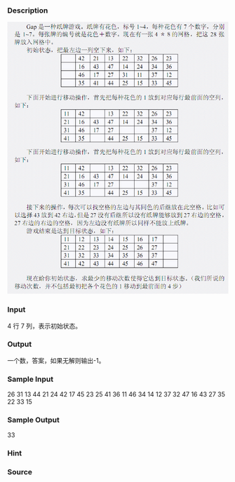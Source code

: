 
### Description
![](/images/1840.jpg) 
### Input
4 行 7 列，表示初始状态。 
 
### Output
一个数，答案，如果无解则输出-1。 
 

### Sample Input
26 31 13 44 21 24 42 
17 45 23 25 41 36 11 
46 34 14 12 37 32 47 
16 43 27 35 22 33 15 

### Sample Output
33 
### Hint

### Source
